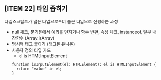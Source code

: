 ## [ITEM 22] 타입 좁히기

타입스크립트가 넓은 타입으로부터 좁은 타입으로 진행하는 과정

- null 체크, 분기문에서 예외를 던지거나 함수 반환, 속성 체크, instanceof, 일부 내장함수 (Array.isArray)
- 명시적 태그 붙이기 (태그된 유니온)
- 사용자 정의 타입 가드
  - el is HTMLInputElement
  ```tsx
  function isInputElement(el: HTMLElement): el is HTMLInputElement {
    return "value" in el;
  }
  ```
